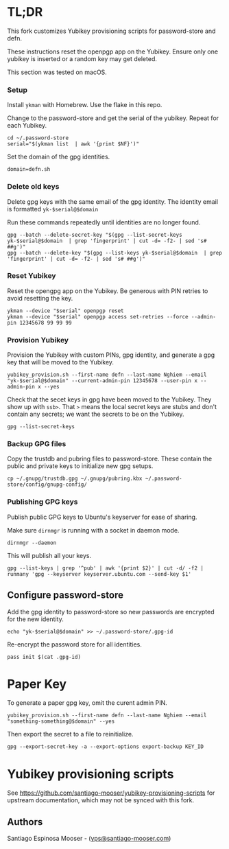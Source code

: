 # TL;DR

This fork customizes Yubikey provisioning scripts for password-store and defn.

These instructions reset the openpgp app on the Yubikey.  Ensure only one yubikey is inserted or a random key may get deleted.

This section was tested on macOS.

### Setup

Install `ykman` with Homebrew.  Use the flake in this repo.

Change to the password-store and get the serial of the yubikey.  Repeat for each Yubikey.
```
cd ~/.password-store
serial="$(ykman list  | awk '{print $NF}')"
```

Set the domain of the gpg identities.
```
domain=defn.sh
```

### Delete old keys

Delete gpg keys with the same email of the gpg identity.  The identity email is formatted `yk-$serial@$domain`

Run these commands repeatedly until identities are no longer found.
```
gpg --batch --delete-secret-key "$(gpg --list-secret-keys yk-$serial@$domain  | grep 'fingerprint' | cut -d= -f2- | sed 's# ##g')"
gpg --batch --delete-key "$(gpg --list-keys yk-$serial@$domain  | grep 'fingerprint' | cut -d= -f2- | sed 's# ##g')"
```

### Reset Yubikey

Reset the opengpg app on the Yubikey.  Be generous with PIN retries to avoid resetting the key.
```
ykman --device "$serial" openpgp reset
ykman --device "$serial" openpgp access set-retries --force --admin-pin 12345678 99 99 99
```

### Provision Yubikey

Provision the Yubikey with custom PINs, gpg identity, and generate a gpg key that will be moved to the Yubikey.
```
yubikey_provision.sh --first-name defn --last-name Nghiem --email "yk-$serial@$domain" --current-admin-pin 12345678 --user-pin x --admin-pin x --yes
```

Check that the secet keys in gpg have been moved to the Yubikey.  They show up with `ssb>`.  That `>` means the local secret keys are stubs and don't contain any secrets; we want the secrets to be on the Yubikey.
```
gpg --list-secret-keys
```

### Backup GPG files

Copy the trustdb and pubring files to password-store.  These contain the public and private keys to initialize new gpg setups.
```
cp ~/.gnupg/trustdb.gpg ~/.gnupg/pubring.kbx ~/.password-store/config/gnupg-config/
```

### Publishing GPG keys
Publish public GPG keys to Ubuntu's keyserver for ease of sharing.

Make sure `dirnmgr` is running with a socket in daemon mode.

```
dirnmgr --daemon
```

This will publish all your keys.

```
gpg --list-keys | grep '^pub' | awk '{print $2}' | cut -d/ -f2 | runmany 'gpg --keyserver keyserver.ubuntu.com --send-key $1'
```

## Configure password-store

Add the gpg identity to password-store so new passwords are encrypted for the new identity.
```
echo "yk-$serial@$domain" >> ~/.password-store/.gpg-id
```

Re-encrypt the password store for all identities.
```
pass init $(cat .gpg-id)
```

# Paper Key

To generate a paper gpg key, omit the curent admin PIN.
```
yubikey_provision.sh --first-name defn --last-name Nghiem --email "something-something@$domain" --yes
```

Then export the secret to a file to reinitialize.
```
gpg --export-secret-key -a --export-options export-backup KEY_ID
```

# Yubikey provisioning scripts

See https://github.com/santiago-mooser/yubikey-provisioning-scripts for upstream documentation, which may not be synced with this fork.

## Authors

Santiago Espinosa Mooser - (yps@santiago-mooser.com)
